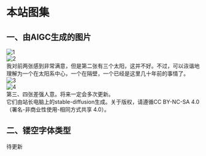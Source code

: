 # 本站图集
## 一、由AIGC生成的图片
![1](https://github.com/diandaokongge/diandaokongge.github.io/assets/94299076/95ba4a92-43f8-4b73-9467-8b638c075a10)  
![2](https://github.com/diandaokongge/diandaokongge.github.io/assets/94299076/72c2d814-673a-4e09-adba-3d0626fef6c3)  
我对前两张感到非常满意，但是第二张有三个太阳，这并不好。不过，可以诙谐地理解为一个在太阳系中心，一个在隔壁，一个已经是这里几十年前的事情了。  
![3](https://github.com/diandaokongge/diandaokongge.github.io/assets/94299076/073c1bea-1e13-43a8-b5d8-f31373bf1fd9)  
![4](https://github.com/diandaokongge/diandaokongge.github.io/assets/94299076/5b369579-01b0-43dc-ba08-11e1049c814e)  
第三、四张差强人意。将来一定会多次更新。  
它们由站长电脑上的stable-diffusion生成。关于版权，请遵循CC BY-NC-SA 4.0（署名-非商业性使用-相同方式共享 4.0）。
## 二、镂空字体类型
待更新
